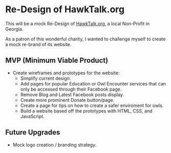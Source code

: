 # Re-Design of HawkTalk.org
This will be a mock Re-Design of [HawkTalk.org,](https://hawktalk.org/) a local Non-Profit in Georgia.

As a patron of this wonderful charity, I wanted to challenge myself to create a mock re-brand of its website.


## MVP (Minimum Viable Product)
* Create wireframes and prototypes for the website:
  * Simplify current design.
  * Add pages for popular Education or Owl Encounter services that can only be accessed through their Facebook page.
  * Remove Blog and Latest Facebook posts display.
  * Create more prominent Donate button/page.
  * Create a page for tips on how to create a safer enviroment for owls.
  * Build a website based off the prototypes with HTML, CSS, and JavaScript.
  
## Future Upgrades
* Mock logo creation / branding strategy.
   

